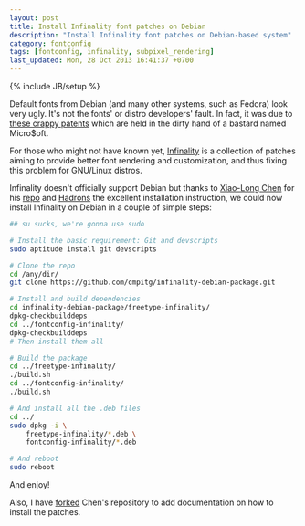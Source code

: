 ```yaml
---
layout: post
title: Install Infinality font patches on Debian
description: "Install Infinality font patches on Debian-based system"
category: fontconfig
tags: [fontconfig, infinality, subpixel_rendering]
last_updated: Mon, 28 Oct 2013 16:41:37 +0700
---
```

{% include JB/setup %}

Default fonts from Debian (and many other systems, such as Fedora) look very
ugly.  It's not the fonts' or distro developers' fault.  In fact, it was due
to
[these crappy patents](http://en.wikipedia.org/wiki/Subpixel_rendering#Patents)
which are held in the dirty hand of a bastard named Micro$oft.

For those who might not have known yet,
[Infinality](http://www.infinality.net/blog/) is a collection of patches
aiming to provide better font rendering and customization, and thus fixing
this problem for GNU/Linux distros.

Infinality doesn't officially support Debian but thanks to
[Xiao-Long Chen](https://github.com/chenxiaolong) for his
[repo](https://github.com/chenxiaolong/Debian-Packages) and
[Hadrons](http://tinyurl.com/nlk7ou7) the excellent installation instruction,
we could now install Infinality on Debian in a couple of simple steps:

```sh
## su sucks, we're gonna use sudo

# Install the basic requirement: Git and devscripts
sudo aptitude install git devscripts

# Clone the repo
cd /any/dir/
git clone https://github.com/cmpitg/infinality-debian-package.git

# Install and build dependencies
cd infinality-debian-package/freetype-infinality/
dpkg-checkbuilddeps
cd ../fontconfig-infinality/
dpkg-checkbuilddeps
# Then install them all

# Build the package
cd ../freetype-infinality/
./build.sh
cd ../fontconfig-infinality/
./build.sh

# And install all the .deb files
cd ../
sudo dpkg -i \
    freetype-infinality/*.deb \
    fontconfig-infinality/*.deb

# And reboot
sudo reboot
```

And enjoy!

Also, I have [forked](https://github.com/cmpitg/infinality-debian-package)
Chen's repository to add documentation on how to install the patches.
